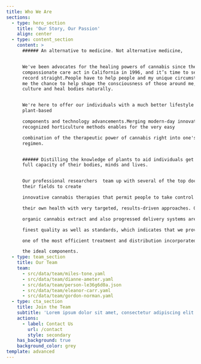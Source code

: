```yaml
---
title: Who We Are
sections:
  - type: hero_section
    title: 'Our Story, Our Passion'
    align: center
  - type: content_section
    content: >
      ###### An alternative to medicine. Not alternative medicine,


      We've been advocates for the healing powers of cannabis since the
      compassionate care act in California in 1996, and it’s time to set the
      record straight.People have to help people and my unique circumstance gave
      me the chance to help shape the consciousness of those around me, develop
      culture and heal bodies naturally.


      We're here to offer our individuals with a much better lifestyle via
      plant-based

      components and technology advancements.Merging modern-day innovation  with
      recognized horticulture methods enables for the very easy

      combination of the therapeutic power of cannabis right into one's daily
      regimen.


      ###### Distilling the knowledge of plants to aid individuals get to the
      full capacity of their bodies, minds and lives.


      Our professional researchers  team up with several of the top doctors in
      their fields to create

      innovative cannabis therapies that permit people to take control of

      their own health with very targeted, results-driven approaches. Our

      organic cannabis extract and also progressed delivery systems are of the

      finest quality as well as standards, which indicates that we provide

      one of the most efficient treatment and distribution incorporated with

      the ideal components.
  - type: team_section
    title: Our Team
    team:
      - src/data/team/miles-tone.yaml
      - src/data/team/dianne-ameter.yaml
      - src/data/team/person-le36g6d0a.json
      - src/data/team/eleanor-carr.yaml
      - src/data/team/gordon-norman.yaml
  - type: cta_section
    title: Join the Team
    subtitle: 'Lorem ipsum dolor sit amet, consectetur adipiscing elit.'
    actions:
      - label: Contact Us
        url: /contact
        style: secondary
    has_background: true
    background_color: grey
template: advanced
---
```

